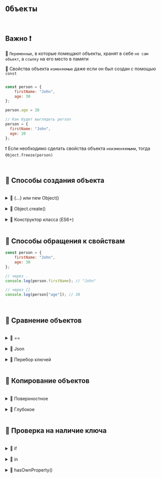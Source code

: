 # `Объекты`

<br>


## Важно ❗

🔴 `Переменные`, в которые помещают объекты, хранят в себе `не сам объект`, а `ссылку` на его место в памяти

🔴 Свойства объекта `изменяемые` даже если он был создан с помощью `const`

```javascript

const person = {
    firstName: "John",
    age: 30
};

person.age = 20

// Как будет выглядеть person
person = {
  firstName: "John",
  age: 20
};

```

❗ Если необходимо сделать свойства объекта `неизменяемыми`, тогда `Object.freeze(person)`


<br>

## 🚩 Способы создания объекта

<br>

<details>
<summary> 🔹 {...} или new Object() </summary>
  
<br>

```javascript

// {...}
const person = {
    firstName: "John",
    age: 30
};


// new Object() 
const person = new Object()
person.firstName = "John"
person.age = 30


```

</details>

<br>

<details>
<summary> 🔹 Object.create() </summary>
  
<br>

```javascript
const personPrototype = {
    greet: function() {
        console.log("Hello!");
    }
};

const john = Object.create(personPrototype);
john.firstName = "John";
john.lastName = "Doe";
john.age = 30;



```

👆 Позволяет создавать новые объекты с указанным прототипом (существующим объектом)

❗ Это позволяет наследовать свойства и методы от другого объекта

</details>

<br>

<details>
<summary> 🔹 Конструктор класса (ES6+)</summary>
  
<br>

```javascript
class Person {
    constructor(firstName, lastName, age) {
        this.firstName = firstName;
        this.lastName = lastName;
        this.age = age;
    }
}

const john = new Person("John", "Doe", 30);

const john = {
  firstName = John,
  lastName = Doe,
  age = 30
}

```

👆 Позволяет создавать новые объекты с указанным прототипом (существующим объектом)

❗ Это позволяет наследовать свойства и методы от другого объекта

</details>

<br>

## 🚩 Способы обращения к свойствам

```javascript
const person = {
    firstName: "John",
    age: 30
};

// через .
console.log(person.firstName); // "John"

// через []
console.log(person["age"]); // 30


```


<br>

## 🚩 Сравнение объектов

<br>

<details>
<summary> 🔹 == </summary>
  
<br>

```javascript

// ссылаются на разные области в памяти (ссылки разные)
console.log({a: 1} == {a: 1}) // false

// ссылаются на одну и ту же область в памяти (ссылка одна и та же)
const a = { name: "John" };
const b = a;

console.log(a == b); // true


```


❗ При изменении свойств `b` изменятся и свойства объекта `a`, т.к в `b` лежит не новый объект, а лишь ссылка на объект `a`

</details>

<br>

<details>
<summary> 🔹 Json </summary>
  
<br>

```javascript

// Приводим объекты в json и сравниваем
JSON.stringify({a: 1, b: 2}) === JSON.stringify({a: 1, b: 2}) // true

JSON.stringify({a: 1, b: 2})) === JSON.stringify({b: 2, a: 1}) // false

```

❗ Свойства объектов должные иметь `одинаковый порядок`, иначе строки будут разными

</details>

<br>

<details>
<summary> 🔹 Перебор ключей </summary>
  
<br>

```javascript

function objectsAreEqual(objA, objB) {
    const keysA = Object.keys(objA);
    const keysB = Object.keys(objB);

    if (keysA.length !== keysB.length) {
        return false;
    }

    for (const i = 0; i < keysA.length; i++) {
        const key = keysA[i];
        if (objA[key] !== objB[key]) {
            return false;
        }
    }

    return true;
}

const obj1 = { name: "John", age: 30 };
const obj2 = { name: "John", age: 30 };

console.log(objectsAreEqual(obj1, obj2)); // true


```

❗ Работает только для `примитивных` свойств, для более глубокого сравнения необходим подход с `рекурсивным сравнением`

</details>

<br>

## 🚩 Копирование объектов

<br>

<details>
<summary> 🔹 Поверхностное </summary>

<br>

### 🔴 {...object}

```javascript

const a = { name: "John" };
const b = {...a}

console.log(a === b); // false, т.к объекты ссылаются на разные области памяти

```

<br>

❗ Копирование идет лишь на первом уровне

```javascript

const user = {
        name: 'Max',
        address: {
            country: 'Russia',
            city: 'Moscow'
        }
      },
clone = {...user}
clone.address.city = 'Perm'
      
console.log(user.address.city) //  'Perm'
console.log(user === clone) //  false
```

👆 `Оригинальный` объект был изменен, при этом он по-прежнему не равен `скопированному`

<br>
<br>

### 🔴 Object.assign()

<br>

```javascript

const original = { name: "John", address: { city: "New York" } };
const clone = Object.assign({}, original);

clone.name = "Doe";
clone.address.city = "Los Angeles";

console.log(original.name); // "John" | *
console.log(original.address.city); // "Los Angeles"
console.log(original === clone); // false (даже, если * изменение `name` не произошло)

```

👆 Если объект содержит вложенные объекты, они будут скопированы по ссылке

</details>

<br>

<details>
<summary> 🔹 Глубокое </summary>
  
<br>

### 🔴 JSON.parse(JSON.stringify(object))

```javascript

const user = {
        name: 'Max',
        address: {
            country: 'Russia',
            city: 'Moscow'
        }
      },
      clone = JSON.parse(JSON.stringify(user))
      
      clone.address.city = 'Peter'
      
console.log(user.address.city, clone.address.city) // 'Moscow', 'Peter'

```
👆 Объект превращается в строку, из которой потом создается полностью новый объект

❗ Такое копирование удаляет функции

<br>
<br>

### 🔴 Рекурсивное копирование

```javascript

function deepCopy(obj) {
    // Проверка на базовый случай: если obj не является объектом, вернуть его без изменений
    if (typeof obj !== "object" || obj === null) {
        return obj;
    }

    // Создаем новый объект или массив, в зависимости от типа obj
    let copy = Array.isArray(obj) ? [] : {};

    // Рекурсивно копируем свойства из obj в copy
    for (let key in obj) {
        if (obj.hasOwnProperty(key)) {
            copy[key] = deepCopy(obj[key]);
        }
    }

    // Возвращаем глубокую копию объекта
    return copy;
}


```
👆 Перебирает все свойства `obj` и для каждого свойства вызывает себя `deepCopy(obj[key])`, что означает, что функция будет вызвана рекурсивно для каждого вложенного объекта


</details>


<br>

## 🚩 Проверка на наличие ключа

<br>

<details>
<summary> 🔹 if </summary>
    
<br>

❗ Вернет `false` если ключа нет или `undefined, null, NaN, false, 0, ''`

</details>

<br>

<details>
<summary> 🔹 in </summary>
    
<br>

```javascript
if ('city' in user) console.log('in return true') // true
```
</details>

<br>

<details>
<summary> 🔹 hasOwnProperty() </summary>
    
<br>

</details>
